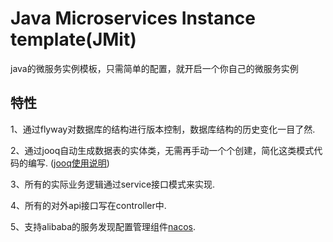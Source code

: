 # Java Microservices Instance template(JMit)
java的微服务实例模板，只需简单的配置，就开启一个你自己的微服务实例


## 特性
1、通过flyway对数据库的结构进行版本控制，数据库结构的历史变化一目了然.

2、通过jooq自动生成数据表的实体类，无需再手动一个个创建，简化这类模式代码的编写.
([jooq使用说明](http://amao12580.github.io/post/2016/04/JOOQ-from-entry-to-improve/))

3、所有的实际业务逻辑通过service接口模式来实现.

4、所有的对外api接口写在controller中.

5、支持alibaba的服务发现配置管理组件[nacos](https://nacos.io/zh-cn/docs/what-is-nacos.html).
